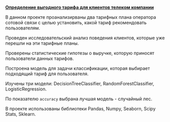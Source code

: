 [**Определение выгодного тарифа для клиентов телеком компании**](https://github.com/AnnaTrampa/Portfolio/blob/main/Tariffs_Recommendatios_DA_SA_ML/Tariffs_Recommendatios_DA_SA_ML.ipynb)

В данном проекте проанализирваны два тарифных плана оператора сотовой связи с целью установить, какой тариф рекомендовать пользователям.

Проведен исследовательский анализ поведения клиентов, которые уже перешли на эти тарифные планы. 

Проверены статистические гипотезы о выручке, которую приносят пользователи данных тарифов.

Построена модель для задачи классификации, которая выбирает подходящий тариф для пользователя.

Изучены три модели: DecisionTreeClassifier, RandomForestClassifier, LogisticRegression.
    
По показателю `accuracy` выбрана лучшая модель - случайный лес.

В проекте использованы библиотеки Pandas, Numpy, Seaborn, Scipy Stats, Sklearn.
